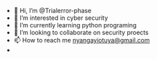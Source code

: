 - 👋 Hi, I’m @Trialerror-phase
- 👀 I’m interested in cyber security
- 🌱 I’m currently learning python programing 
- 💞️ I’m looking to collaborate on security proects 
- 📫 How to reach me nyangayiotuya@gmail.com
- 

<!---
Trialerror-phase/Trialerror-phase is a ✨ special ✨ repository because its `README.md` (this file) appears on your GitHub profile.
You can click the Preview link to take a look at your changes.
--->
